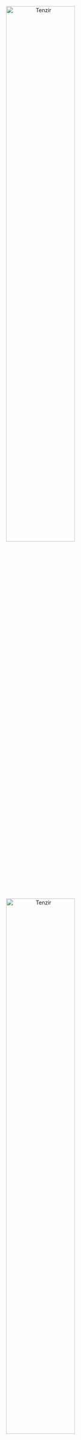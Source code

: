 <a target="_blank" href="https://docs.tenzir.com">
<p align="center">
<img src="./web/static/img/tenzir-white.svg#gh-dark-mode-only" width="60%" alt="Tenzir">
<img src="./web/static/img/tenzir-black.svg#gh-light-mode-only" width="60%" alt="Tenzir">
</p>
</a>

<h3 align="center">
Data Pipelines for Security Teams
</h3>
</p>

<div align="center">

[![Chat][chat-badge]](https://discord.tenzir.com)

</div>

[chat-badge]: https://img.shields.io/badge/Discord-Community%20Chat-brightgreen?logo=discord&color=purple&style=social

## What is Tenzir?

Tenzir is the data pipeline engine for security teams.

If you need to collect, parse, shape, normalize, aggregate, store, query, and
route security telemetry data at scale, you'll love how our pipelines manage
your dataflows. Tenzir makes it easy to quickly onboard and store data from
numerous sources, reduce data volumes to optimize cloud and data costs, and
execute detections and run analytics in-stream.

## Get Started

Check out [our documentation](https://docs.tenzir.com/) where your find
tutorials that walk your through the first steps, how-to guides to solve a
specific problem, explanations of key concepts, and an in-depth reference of the
nitty-gritty technical details.
